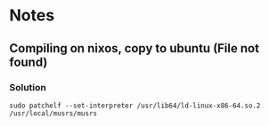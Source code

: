 # Notes

## Compiling on nixos, copy to ubuntu (File not found)

### Solution
`sudo patchelf --set-interpreter /usr/lib64/ld-linux-x86-64.so.2 /usr/local/musrs/musrs`

